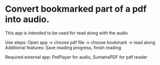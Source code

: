 # Convert bookmarked part of a pdf into audio.

This app is intended to be used for read along with the audio

Use steps: Open app -> choose pdf file -> choose bookmark -> read along
Additional features: Save reading progress, finish reading

Required external app: PotPlayer for audio, SumatraPDF for pdf reader
